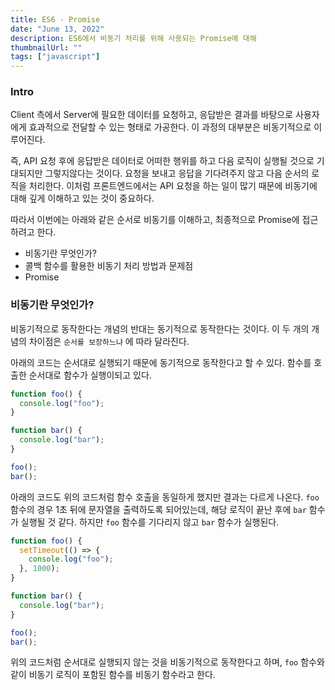 ```yaml
---
title: ES6 - Promise
date: "June 13, 2022"
description: ES6에서 비동기 처리를 위해 사용되는 Promise에 대해
thumbnailUrl: ""
tags: ["javascript"]
---
```


### Intro

Client 측에서 Server에 필요한 데이터를 요청하고, 응답받은 결과를 바탕으로 사용자에게 효과적으로 전달할 수 있는 형태로 가공한다. 이 과정의 대부분은 비동기적으로 이루어진다.

즉, API 요청 후에 응답받은 데이터로 어떠한 행위를 하고 다음 로직이 실행될 것으로 기대되지만 그렇지않다는 것이다. 요청을 보내고 응답을 기다려주지 않고 다음 순서의 로직을 처리한다. 이처럼 프론트엔드에서는 API 요청을 하는 일이 많기 때문에 비동기에 대해 깊게 이해하고 있는 것이 중요하다.

따라서 이번에는 아래와 같은 순서로 비동기를 이해하고, 최종적으로 Promise에 접근하려고 한다.

- 비동기란 무엇인가?
- 콜백 함수를 활용한 비동기 처리 방법과 문제점
- Promise


### 비동기란 무엇인가?

비동기적으로 동작한다는 개념의 반대는 동기적으로 동작한다는 것이다. 이 두 개의 개념의 차이점은 `순서를 보장하느냐` 에 따라 달라진다.

아래의 코드는 순서대로 실행되기 때문에 동기적으로 동작한다고 할 수 있다. 함수를 호출한 순서대로 함수가 실행이되고 있다.

```javascript
function foo() {
  console.log("foo");
}

function bar() {
  console.log("bar");
}

foo();
bar();
```

아래의 코드도 위의 코드처럼 함수 호출을 동일하게 했지만 결과는 다르게 나온다. `foo` 함수의 경우 1초 뒤에 문자열을 출력하도록 되어있는데, 해당 로직이 끝난 후에 `bar` 함수가 실행될 것 같다. 하지만 `foo` 함수를 기다리지 않고 `bar` 함수가 실행된다.

```javascript
function foo() {
  setTimeout(() => {
    console.log("foo");
  }, 1000);
}

function bar() {
  console.log("bar");
}

foo();
bar();
```

위의 코드처럼 순서대로 실행되지 않는 것을 비동기적으로 동작한다고 하며, `foo` 함수와 같이 비동기 로직이 포함된 함수를 비동기 함수라고 한다.
